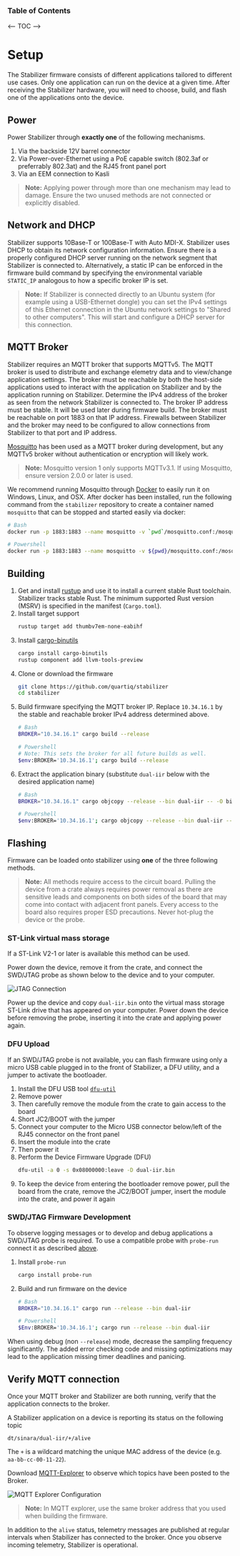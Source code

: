 ### Table of Contents

<-- TOC -->

# Setup

The Stabilizer firmware consists of different applications tailored to different use cases.
Only one application can run on the device at a given time.
After receiving the Stabilizer hardware, you will need to choose, build, and flash one
of the applications onto the device.

## Power

Power Stabilizer through **exactly one** of the following mechanisms.

1. Via the backside 12V barrel connector
2. Via Power-over-Ethernet using a PoE capable switch (802.3af or preferrably
   802.3at) and the RJ45 front panel port
3. Via an EEM connection to Kasli

> **Note:** Applying power through more than one mechanism may lead to damage.
> Ensure the two unused methods are not connected or explicitly disabled.

## Network and DHCP

Stabilizer supports 10Base-T or 100Base-T with Auto MDI-X.
Stabilizer uses DHCP to obtain its network configuration information. Ensure there is a
properly configured DHCP server running on the network segment that Stabilizer is
connected to.
Alternatively, a static IP can be enforced in the firmware build command by specifying
the environmental variable `STATIC_IP` analogous to how a specific broker IP is set.

> **Note:** If Stabilizer is connected directly to an Ubuntu system (for example using a USB-Ethernet dongle) 
you can set the IPv4 settings of this Ethernet connection in the Ubuntu network settings to
"Shared to other computers". This will start and configure a DHCP server for this connection.  

## MQTT Broker

Stabilizer requires an MQTT broker that supports MQTTv5.
The MQTT broker is used to distribute and exchange elemetry data and to view/change application settings.
The broker must be reachable by both the host-side applications used to
interact with the application on Stabilizer and by the application running on Stabilizer.
Determine the IPv4 address of the broker as seen from the network Stabilizer is
connected to. The broker IP address must be stable. It will be used later
during firmware build.
The broker must be reachable on port 1883 on that IP address.
Firewalls between Stabilizer and the broker may need to be configured to
allow connections from Stabilizer to that port and IP address.

[Mosquitto](https://mosquitto.org/) has been used as a MQTT broker during development,
but any MQTTv5 broker without  authentication or encryption will likely work.

> **Note:** Mosquitto version 1 only supports MQTTv3.1. If using Mosquitto, ensure version 2.0.0 or
> later is used.

We recommend running Mosquitto through [Docker](https://docker.com) to easily run it on
Windows, Linux, and OSX. After docker has been installed, run the following command from
the `stabilizer` repository to create a container named `mosquitto` that can be stopped
and started easily via docker:
```bash
# Bash
docker run -p 1883:1883 --name mosquitto -v `pwd`/mosquitto.conf:/mosquitto/config/mosquitto.conf -v /mosquitto/data -v /mosquitto/log eclipse-mosquitto:2

# Powershell
docker run -p 1883:1883 --name mosquitto -v ${pwd}/mosquitto.conf:/mosquitto/config/mosquitto.conf -v /mosquitto/data -v /mosquitto/log eclipse-mosquitto:2
```

## Building

1. Get and install [rustup](https://rustup.rs/) and use it to install a current stable Rust toolchain.
    Stabilizer tracks stable Rust. The minimum supported Rust version (MSRV) is specified in the manifest (`Cargo.toml`).
2. Install target support
    ```bash
    rustup target add thumbv7em-none-eabihf
    ```
3. Install [cargo-binutils](https://github.com/rust-embedded/cargo-binutils/)
    ```bash
    cargo install cargo-binutils
    rustup component add llvm-tools-preview
    ```
4. Clone or download the firmware
    ```bash
    git clone https://github.com/quartiq/stabilizer
    cd stabilizer
    ```
5. Build firmware specifying the MQTT broker IP. Replace `10.34.16.1` by the
    stable and reachable broker IPv4 address determined above.
    ```bash
    # Bash
    BROKER="10.34.16.1" cargo build --release

    # Powershell
    # Note: This sets the broker for all future builds as well.
    $env:BROKER='10.34.16.1'; cargo build --release
    ```
6. Extract the application binary (substitute `dual-iir` below with the desired application name)
    ```bash
    # Bash
    BROKER="10.34.16.1" cargo objcopy --release --bin dual-iir -- -O binary dual-iir.bin

    # Powershell
    $env:BROKER='10.34.16.1'; cargo objcopy --release --bin dual-iir -- -O binary dual-iir.bin
    ```

## Flashing

Firmware can be loaded onto stabilizer using **one** of the three following methods.

> **Note:** All methods require access to the circuit board. Pulling the device from a
> crate always requires power removal as there are sensitive leads and components on
> both sides of the board that may come into contact with adjacent front panels.
> Every access to the board also requires proper ESD precautions. Never
> hot-plug the device or the probe.

### ST-Link virtual mass storage

If a ST-Link V2-1 or later is available this method can be used.

Power down the device, remove it from the crate, and connect the
SWD/JTAG probe as shown below to the device and to your computer.

![JTAG Connection](assets/stabilizer-jtag.jpg)

Power up the device and copy `dual-iir.bin` onto the virtual mass storage ST-Link drive
that has appeared on your computer.
Power down the device before removing the probe, inserting it into the crate
and applying power again.

### DFU Upload

If an SWD/JTAG probe is not available,
you can flash firmware using only a micro USB cable
plugged in to the front of Stabilizer, a DFU utility, and a jumper to activate
the bootloader.

1. Install the DFU USB tool [`dfu-util`](http://dfu-util.sourceforge.net)
1. Remove power
1. Then carefully remove the module from the crate to gain
    access to the board
1. Short JC2/BOOT with the jumper
1. Connect your computer to the Micro USB connector below/left of the RJ45
    connector on the front panel
1. Insert the module into the crate
1. Then power it
1. Perform the Device Firmware Upgrade (DFU)
    ```bash
    dfu-util -a 0 -s 0x08000000:leave -D dual-iir.bin
    ```
1. To keep the device from entering the bootloader remove power,
   pull the board from the crate, remove the JC2/BOOT jumper, insert the module
   into the crate, and power it again

### SWD/JTAG Firmware Development

To observe logging messages or to develop and debug applications a SWD/JTAG
probe is required. To use a compatible probe with `probe-run` connect it as
described [above](#st-link-virtual-mass-storage).

1. Install `probe-run`
    ```bash
    cargo install probe-run
    ```
2. Build and run firmware on the device
    ```bash
    # Bash
    BROKER="10.34.16.1" cargo run --release --bin dual-iir

    # Powershell
    $Env:BROKER='10.34.16.1'; cargo run --release --bin dual-iir
    ```

When using debug (non `--release`) mode, decrease the sampling frequency significantly.
The added error checking code and missing optimizations may lead to the application
missing timer deadlines and panicing.

## Verify MQTT connection

Once your MQTT broker and Stabilizer are both running, verify that the application
connects to the broker.

A Stabilizer application on a device is reporting its status on the following topic
```
dt/sinara/dual-iir/+/alive
```

The `+` is a wildcard matching the unique MAC address of the device (e.g. `aa-bb-cc-00-11-22`).

Download [MQTT-Explorer](http://mqtt-explorer.com/) to observe which topics have been posted to the
Broker.

![MQTT Explorer Configuration](assets/mqtt-explorer.png)

> **Note:** In MQTT explorer, use the same broker address that you used when building the firmware.

In addition to the `alive` status, telemetry messages are published at regular intervals
when Stabilizer has connected to the broker. Once you observe incoming telemetry,
Stabilizer is operational.
